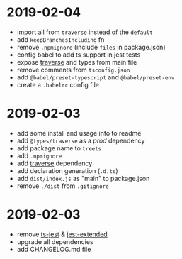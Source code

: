# 2019-02-04

+ import all from `traverse` instead of the `default`
+ add `keepBranchesIncluding` fn
+ remove `.npmignore` (include `files` in package.json)
+ config babel to add ts support in jest tests
+ expose [traverse] and types from main file
+ remove comments from `tsconfig.json`
+ add `@babel/preset-typescript` and `@babel/preset-env`
+ create a `.babelrc` config file

# 2019-02-03

+ add some install and usage info to readme
+ add `@types/traverse` as a *prod* dependency
+ add package name to `treets`
+ add `.npmignore`
+ add [traverse] dependency
+ add declaration generation (`.d.ts`)
+ add `dist/index.js` as "main" to package.json
+ remove `./dist` from `.gitignore`

# 2019-02-03

+ remove [ts-jest] & [jest-extended]
+ upgrade all dependencies
+ add CHANGELOG.md file

[ts-jest]:https://github.com/kulshekhar/ts-jest
[jest-extended]:https://github.com/jest-community/jest-extended
[traverse]:https://www.npmjs.com/package/traverse
